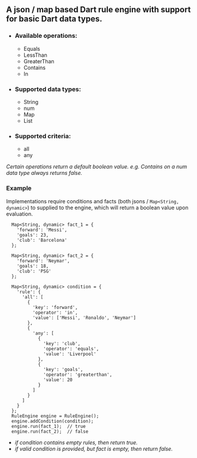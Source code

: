 
## A json / map based Dart rule engine with support for basic Dart data types.

* ### Available operations:
    * Equals
    * LessThan
    * GreaterThan
    * Contains
    * In

* ### Supported data types:
    * String
    * num
    * Map
    * List

* ### Supported criteria:
    * all
    * any

_Certain operations return a default boolean value. e.g. Contains on a num data type always returns false._


### Example

Implementations require conditions and facts (both jsons / ```Map<String, dynamic>```) to supplied to the engine, which will return a boolean value upon evaluation.

```
  Map<String, dynamic> fact_1 = {
    'forward': 'Messi',
    'goals': 23,
    'club': 'Barcelona'
  };

  Map<String, dynamic> fact_2 = {
    'forward': 'Neymar',
    'goals': 18,
    'club': 'PSG'
  };

  Map<String, dynamic> condition = {
    'rule': {
      'all': [
        {
          'key': 'forward',
          'operator': 'in',
          'value': ['Messi', 'Ronaldo', 'Neymar']
        },
        {
          'any': [
            {
              'key': 'club',
              'operator': 'equals',
              'value': 'Liverpool'
            },
            {
              'key': 'goals',
              'operator': 'greaterthan',
              'value': 20
            }
          ]
        }
      ]
    }
  };
  RuleEngine engine = RuleEngine();
  engine.addCondition(condition);
  engine.run(fact_1);  // true
  engine.run(fact_2);  // false
```

* _if condition contains empty rules, then return true._
* _if valid condition is provided, but fact is empty, then return false._
